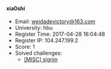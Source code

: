 #### xia0shi  

* Email: weidadevictory@163.com  
* University: hbu  
* Register Time: 2017-04-28 16:04:48  
* Register IP: 104.247.199.2  
* Score: 1  
* Solved challenges: 
  * [[MISC] signin](https://github.com/SniperOJ/Challenges/blob/master/misc/signin.json)  
